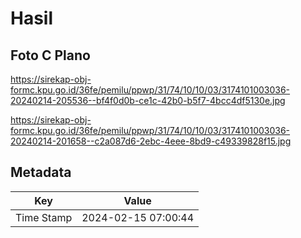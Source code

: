 # Hasil

## Foto C Plano

https://sirekap-obj-formc.kpu.go.id/36fe/pemilu/ppwp/31/74/10/10/03/3174101003036-20240214-205536--bf4f0d0b-ce1c-42b0-b5f7-4bcc4df5130e.jpg

https://sirekap-obj-formc.kpu.go.id/36fe/pemilu/ppwp/31/74/10/10/03/3174101003036-20240214-201658--c2a087d6-2ebc-4eee-8bd9-c49339828f15.jpg


## Metadata

| Key        | Value               |
| ---------- | ------------------- |
| Time Stamp | 2024-02-15 07:00:44 |




